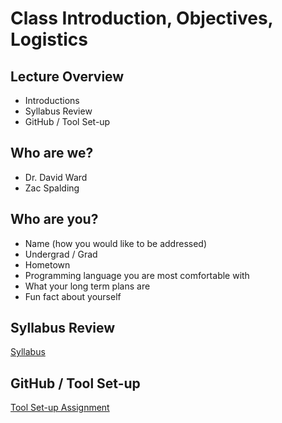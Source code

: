# Class Introduction, Objectives, Logistics

## Lecture Overview
* Introductions
* Syllabus Review
* GitHub / Tool Set-up

## Who are we?
* Dr. David Ward
* Zac Spalding

## Who are you?
* Name (how you would like to be addressed)
* Undergrad / Grad
* Hometown
* Programming language you are most comfortable with
* What your long term plans are
* Fun fact about yourself

## Syllabus Review
[Syllabus](../syllabus.md)

## GitHub / Tool Set-up
[Tool Set-up Assignment](../Assignments/01_tool_setup_git_intro.md)

